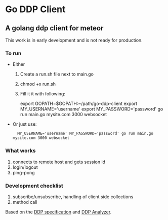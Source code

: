 # Go DDP Client

## A golang ddp client for meteor

This work is in early development and is not ready for production.

### To run

- Either
    1. Create a run.sh file next to main.go
    2. chmod +x run.sh
    3. Fill it it with following:
    
        export GOPATH=$GOPATH:~/path/go-ddp-client
        export MY_USERNAME='username'
        export MY_PASSWORD='password'
        go run main.go mysite.com 3000 websocket
- Or just use:

        MY_USERNAME='username' MY_PASSWORD='password' go run main.go mysite.com 3000 websocket
        
### What works

1. connects to remote host and gets session id
2. login/logout
3. ping-pong

### Development checklist

1. subscribe/unsubscribe, handling of client side collections
2. method call

Based on the [DDP specification] and [DDP Analyzer].

[DDP specification]:  https://github.com/meteor/meteor/blob/devel/packages/ddp/DDP.md
[DDP Analyzer]:       https://github.com/arunoda/meteor-ddp-analyzer
